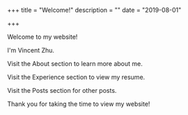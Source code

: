 +++
title = "Welcome!"
description = ""
date = "2019-08-01"

+++

Welcome to my website! 

I'm Vincent Zhu. 

Visit the About section to learn more about me.

Visit the Experience section to view my resume.

Visit the Posts section for other posts.

Thank you for taking the time to view my website!